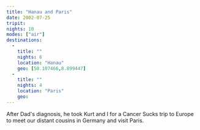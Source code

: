 ```yaml
---
title: "Hanau and Paris"
date: 2002-07-25
tripit:
nights: 10
modes: ["air"]
destinations:
  -
    title: ""
    nights: 6
    location: "Hanau"
    geo: [50.107466,8.899447]
  -
    title: ""
    nights: 4
    location: "Paris"
    geo:
---
```


After Dad's diagnosis, he took Kurt and I for a Cancer Sucks trip to Europe to meet our distant cousins in Germany and visit Paris.
